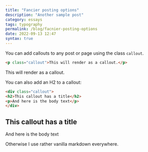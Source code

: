 ```yaml
---
title: "Fancier posting options"
description: "Another sample post" 
category: essays
tags: typography
permalink: /blog/facnier-posting-options
date: 2022-09-13 12:47
syntax: true
---
```


You can add callouts to any post or page using the class `callout`. 

```html
<p class="callout">This will render as a callout.</p>
```

<p class="callout">This will render as a callout.</p>

You can also add an H2 to a callout: 

```html
<div class="callout">
<h2>This callout has a title</h2>
<p>And here is the body text</p>
</div>
```

<div class="callout">
<h2>This callout has a title</h2>
<p>And here is the body text</p>
</div>

Otherwise I use rather vanilla markdown everywhere.